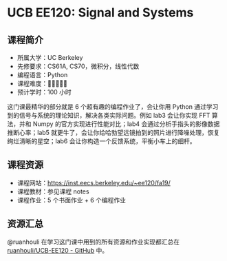 # UCB EE120: Signal and Systems

## 课程简介

- 所属大学：UC Berkeley
- 先修要求：CS61A, CS70，微积分，线性代数
- 编程语言：Python
- 课程难度：🌟🌟🌟🌟🌟
- 预计学时：100 小时

这门课最精华的部分就是 6 个超有趣的编程作业了，会让你用 Python 通过学习到的信号与系统的理论知识，解决各类实际问题。例如 lab3 会让你实现 FFT 算法，并和 Numpy 的官方实现进行性能对比；lab4 会通过分析手指头的影像数据推断心率；lab5 就更牛了，会让你给哈勃望远镜拍到的照片进行降噪处理，恢复绚烂清晰的星空；lab6 会让你构造一个反馈系统，平衡小车上的细杆。

## 课程资源

- 课程网站：<https://inst.eecs.berkeley.edu/~ee120/fa19/>
- 课程教材：参见课程 notes
- 课程作业：5 个书面作业 + 6 个编程作业

## 资源汇总

@ruanhouli 在学习这门课中用到的所有资源和作业实现都汇总在 [ruanhouli/UCB-EE120 - GitHub](https://github.com/ruanhouli/UCB-EE120) 中。
